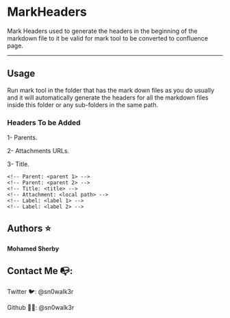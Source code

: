 # MarkHeaders

Mark Headers used to generate the headers in the beginning of the markdown file to it be valid for mark tool to be converted to confluence page.


---
## Usage
Run mark tool in the folder that has the mark down files as you do usually and it will automatically generate the headers for all the markdown files inside this folder or any sub-folders in the same path.


### Headers To be Added
1- Parents.

2-  Attachments URLs.

3- Title.

```
<!-- Parent: <parent 1> -->
<!-- Parent: <parent 2> -->
<!-- Title: <title> -->
<!-- Attachment: <local path> -->
<!-- Label: <label 1> -->
<!-- Label: <label 2> -->
```


## Authors ⭐

**Mohamed Sherby**



## Contact Me 📭:

Twitter 🐦: @sn0walk3r

Github  👨‍🚀: @sn0walk3r

